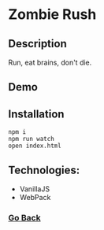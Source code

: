 # Zombie Rush

## Description
Run, eat brains, don't die.

## Demo

## Installation

```
npm i
npm run watch
open index.html
```

## Technologies:

* VanillaJS
* WebPack

### [Go Back](https://github.com/Grinzzly/JavaScript-games)

